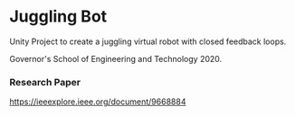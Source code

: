# Juggling Bot
Unity Project to create a juggling virtual robot with closed feedback loops.

Governor's School of Engineering and Technology 2020.

### Research Paper
https://ieeexplore.ieee.org/document/9668884
